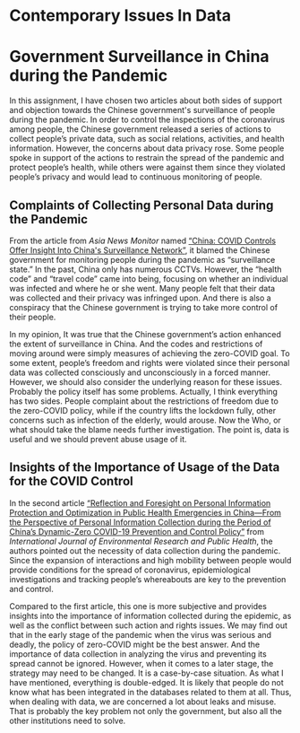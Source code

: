 # Contemporary Issues In Data

# Government Surveillance in China during the Pandemic  
In this assignment, I have chosen two articles about both sides of support and objection towards the Chinese government's surveillance of people during the pandemic. In order to control the inspections of the coronavirus among people, the Chinese government released a series of actions to collect people’s private data, such as social relations, activities, and health information. However, the concerns about data privacy rose. Some people spoke in support of the actions to restrain the spread of the pandemic and protect people’s health, while others were against them since they violated people’s privacy and would lead to continuous monitoring of people. 

## Complaints of Collecting Personal Data during the Pandemic
From the article from _Asia News Monitor_ named [“China: COVID Controls Offer Insight Into China's Surveillance Network”](http://proxy.library.nyu.edu/login?qurl=https%3A%2F%2Fwww.proquest.com%2Fnewspapers%2Fchina-covid-controls-offer-insight-into-chinas%2Fdocview%2F2759357747%2Fse-2%3Faccountid%3D12768), it blamed the Chinese government for monitoring people during the pandemic as “surveillance state.” In the past, China only has numerous CCTVs. However, the “health code” and “travel code” came into being, focusing on whether an individual was infected and where he or she went. Many people felt that their data was collected and their privacy was infringed upon. And there is also a conspiracy that the Chinese government is trying to take more control of their people. 

In my opinion, It was true that the Chinese government’s action enhanced the extent of surveillance in China. And the codes and restrictions of moving around were simply measures of achieving the zero-COVID goal. To some extent, people’s freedom and rights were violated since their personal data was collected consciously and unconsciously in a forced manner. However, we should also consider the underlying reason for these issues. Probably the policy itself has some problems. Actually, I think everything has two sides. People complaint about the restrictions of freedom due to the zero-COVID policy, while if the country lifts the lockdown fully, other concerns such as infection of the elderly, would arouse. Now the Who, or what should take the blame needs further investigation. The point is, data is useful and we should prevent abuse usage of it. 

## Insights of the Importance of Usage of the Data for the COVID Control
In the second article [“Reflection and Foresight on Personal Information Protection and Optimization in Public Health Emergencies in China—From the Perspective of Personal Information Collection during the Period of China’s Dynamic-Zero COVID-19 Prevention and Control Policy”](http://proxy.library.nyu.edu/login?qurl=https%3A%2F%2Fwww.proquest.com%2Fscholarly-journals%2Freflection-foresight-on-personal-information%2Fdocview%2F2767227997%2Fse-2) from _International Journal of Environmental Research and Public Health_, the authors pointed out the necessity of data collection during the pandemic. Since the expansion of interactions and high mobility between people would provide conditions for the spread of coronavirus, epidemiological investigations and tracking people’s whereabouts are key to the prevention and control.

Compared to the first article, this one is more subjective and provides insights into the importance of information collected during the epidemic, as well as the conflict between such action and rights issues. We may find out that in the early stage of the pandemic when the virus was serious and deadly, the policy of zero-COVID might be the best answer. And the importance of data collection in analyzing the virus and preventing its spread cannot be ignored. However, when it comes to a later stage, the strategy may need to be changed. It is a case-by-case situation. As what I have mentioned, everything is double-edged. It is likely that people do not know what has been integrated in the databases related to them at all. Thus, when dealing with data, we are concerned a lot about leaks and misuse. That is probably the key problem not only the government, but also all the other institutions need to solve. 

